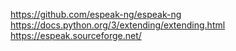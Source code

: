 
https://github.com/espeak-ng/espeak-ng
https://docs.python.org/3/extending/extending.html
https://espeak.sourceforge.net/
